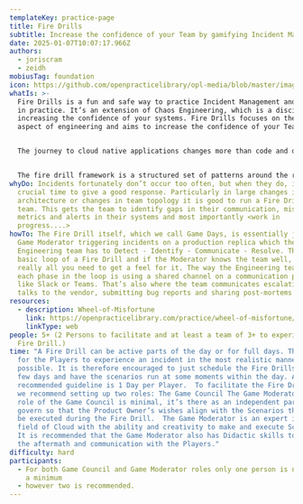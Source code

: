 ```yaml
---
templateKey: practice-page
title: Fire Drills
subtitle: Increase the confidence of your Team by gamifying Incident Management.
date: 2025-01-07T10:07:17.966Z
authors:
  - joriscram
  - zeidh
mobiusTag: foundation
icon: https://github.com/openpracticelibrary/opl-media/blob/master/images/Needs%20an%20Image.png?raw=true
whatIs: >-
  Fire Drills is a fun and safe way to practice Incident Management and Response
  in practice. It’s an extension of Chaos Engineering, which is a discipline for
  increasing the confidence of your systems. Fire Drills focuses on the People
  aspect of engineering and aims to increase the confidence of your Team. 


  The journey to cloud native applications changes more than code and deployments. It also transforms an organization’s roles and processes. A Fire drill consists of incident simulations arranged like a quest game, to help their teams adapt and to unite the whole business around successfully build and run software on the cloud. 


  The fire drill framework is a structured set of patterns around the rulebook,  role-play, and game setup. Fire drills immerse teams in simulated incidents in real-world environments. They teach teams to Detect, Identify, Communicate, and Resolve a variety of scenarios, building the skills they need to keep services running on cloud platforms as the standard deployment target. Game moderators assess players’ actions, skills, and collaboration in technical and non-technical incidents where it is professionally and psychologically safe to fail.
whyDo: Incidents fortunately don’t occur too often, but when they do, it’s a
  crucial time to give a good response. Particularly in large changes in product
  architecture or changes in team topology it is good to run a Fire Drill with a
  team. This gets the team to identify gaps in their communication, missing
  metrics and alerts in their systems and most importantly <work in
  progress....>
howTo: The Fire Drill itself, which we call Game Days, is essentially just the
  Game Moderator triggering incidents on a production replica which the
  Engineering team has to Detect - Identify - Communicate - Resolve. That’s the
  basic loop of a Fire Drill and if the Moderator knows the team well, that’s
  really all you need to get a feel for it. The way the Engineering team reports
  each phase in the loop is using a shared channel on a communication platform
  like Slack or Teams. That’s also where the team communicates escalations,
  talks to the vendor, submitting bug reports and sharing post-mortems etc.
resources:
  - description: Wheel-of-Misfortune
    link: https://openpracticelibrary.com/practice/wheel-of-misfortune/
    linkType: web
people: 5+ (2 Persons to facilitate and at least a team of 3+ to experience the
  Fire Drill.)
time: "A Fire Drill can be active parts of the day or for full days. The idea is
  for the Players to experience an incident in the most realistic manner
  possible. It is therefore encouraged to just schedule the Fire Drills for a
  few days and have the scenarios run at some moments within the day. A
  recommended guideline is 1 Day per Player.  To facilitate the Fire Drills well
  we recommend setting up two roles: The Game Council The Game Moderators The
  role of the Game Council is minimal, it’s there as an independent party to
  govern so that the Product Owner’s wishes align with the Scenarios that will
  be executed during the Fire Drill.  The Game Moderator is an expert in the
  field of Cloud with the ability and creativity to make and execute Scenarios.
  It is recommended that the Game Moderator also has Didactic skills to handle
  the aftermath and communication with the Players."
difficulty: hard
participants:
  - For both Game Council and Game Moderator roles only one person is needed at
    a minimum
  - however two is recommended.
---
```

